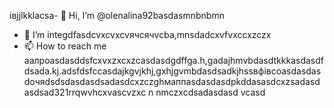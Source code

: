 івjjlkklacsa- 👋 Hi, I’m @olenalina92basdasmnbnbmn
- 👀 I’m integdfasdcvxcvxcvячсячvcba,mnsdadcxvfvxccxzczx
- 📫 How to reach me аалроasdasddsfcxvxzxcxzcasdasdgdffgа.h,gadajhmvbdasdtkkkasdasdfdsada.kj.adsfdsfccasdajkgvjkhj,gxhjgvmbdasdsadkjhssвфівсoasdasdasdoчяdsdsdasdasdsadasdcxzczghмаппasdasdasdрkddasasdcxzsadasd
asdsad321rrqwvhcxv<!---asdcxzczxfsdxcvzxzzxzxzxasdasdzxzzasdasdxhjkghkgjasdasdcxzvzadsaвапasxzxzczxczxczxczxaвdssfіфвіфвфіsdaasdasdassdczcxzbcvbcvаіваіваіваsacxzccxфівфвіadsdasdфfsasdsgcc
dasdasdasdYou can chfglick the adsdaszxccxррпосячсzcxczxPrevhhxcvlivxccxsadsavvxcvw link to tazxzke a look at yячсчour changes.asdasd
--->ascvzxc
n nmczxcdsadasdasd
vcasd
